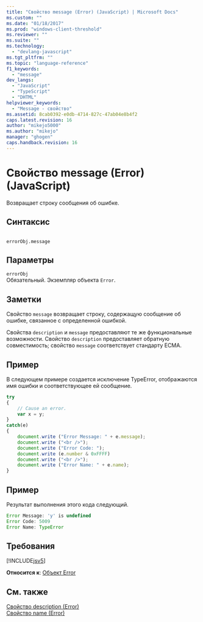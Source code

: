 ```yaml
---
title: "Свойство message (Error) (JavaScript) | Microsoft Docs"
ms.custom: ""
ms.date: "01/18/2017"
ms.prod: "windows-client-threshold"
ms.reviewer: ""
ms.suite: ""
ms.technology: 
  - "devlang-javascript"
ms.tgt_pltfrm: ""
ms.topic: "language-reference"
f1_keywords: 
  - "message"
dev_langs: 
  - "JavaScript"
  - "TypeScript"
  - "DHTML"
helpviewer_keywords: 
  - "Message - свойство"
ms.assetid: 8cab0392-e0db-4714-827c-47ab04e8b4f2
caps.latest.revision: 16
author: "mikejo5000"
ms.author: "mikejo"
manager: "ghogen"
caps.handback.revision: 16
---
```

# Свойство message (Error) (JavaScript)
Возвращает строку сообщения об ошибке.  
  
## Синтаксис  
  
```  
  
errorObj.message  
```  
  
## Параметры  
 `errorObj`  
 Обязательный.  Экземпляр объекта `Error`.  
  
## Заметки  
 Свойство `message` возвращает строку, содержащую сообщение об ошибке, связанное с определенной ошибкой.  
  
 Свойства `description` и `message` предоставляют те же функциональные возможности.  Свойство `description` предоставляет обратную совместимость; свойство `message` соответствует стандарту ECMA.  
  
## Пример  
 В следующем примере создается исключение TypeError, отображаются имя ошибки и соответствующее ей сообщение.  
  
```javascript  
try  
{  
    // Cause an error.  
    var x = y;  
}  
catch(e)  
{  
    document.write ("Error Message: " + e.message);  
    document.write ("<br />");  
    document.write ("Error Code: ");  
    document.write (e.number & 0xFFFF)  
    document.write ("<br />");  
    document.write ("Error Name: " + e.name);  
}  
```  
  
## Пример  
 Результат выполнения этого кода следующий.  
  
```javascript  
Error Message: 'y' is undefined  
Error Code: 5009  
Error Name: TypeError  
```  
  
## Требования  
 [!INCLUDE[jsv5](../../javascript/reference/includes/jsv5-md.md)]  
  
 **Относится к**: [Объект Error](../../javascript/reference/error-object-javascript.md)  
  
## См. также  
 [Свойство description \(Error\)](../../javascript/reference/description-property-error-javascript.md)   
 [Свойство name \(Error\)](../../javascript/reference/name-property-error-javascript.md)